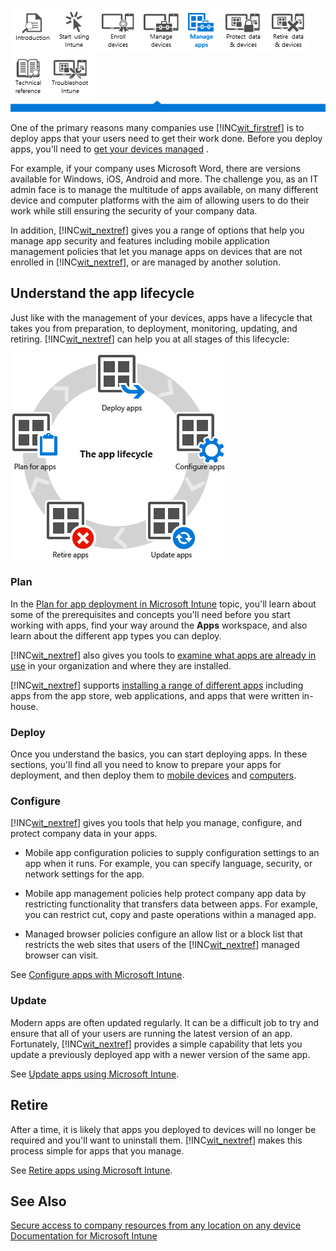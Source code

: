 ![](../Image/Nav_Icons/WIT_Tile_W_Overview.png)![](../Image/Nav_Icons/WIT_Tile_W_GetStarted.png)![](../Image/Nav_Icons/WIT_Tile_W_EnrollDevices.png)![](../Image/Nav_Icons/WIT_Tile_W_ManageDevices.png)![](../Image/Nav_Icons/WIT_Tile_W_ManageAppsHighlight.png)![](../Image/Nav_Icons/WIT_Tile_W_ProtectResources.png)![](../Image/Nav_Icons/WIT_Tile_W_RetireData.png)![](../Image/Nav_Icons/WIT_Tile_W_TechnicalReference.png)![](../Image/Nav_Icons/WIT_Tile_W_Troubleshooting.png)
![](../Image/Nav_Icons/WIT_Banner_ManageApps.png)

One of the primary reasons many companies use [!INC[wit_firstref](../Token/wit_firstref_md.md)] is to deploy apps that your users need to get their work done. Before you deploy apps, you'll need to  [get your devices managed](https://technet.microsoft.com/library/dn646962.aspx) .

For example, if your company uses Microsoft Word, there are versions available for Windows, iOS, Android and more. The challenge you, as an IT admin face is to manage the multitude of apps available, on many different device and computer platforms with the aim of allowing users to do their work while still ensuring the security of your company data.

In addition, [!INC[wit_nextref](../Token/wit_nextref_md.md)] gives you a range of options that help you  manage app security and features including mobile application management policies that let you manage apps on devices that are not enrolled in  [!INC[wit_nextref](../Token/wit_nextref_md.md)], or are managed by another solution.

## Understand the app lifecycle
Just like with the management of your devices, apps have a lifecycle that takes you from preparation, to deployment, monitoring, updating, and retiring. [!INC[wit_nextref](../Token/wit_nextref_md.md)] can help you at all stages of this lifecycle:

![](../Image/App_Lifecycle.png)

### Plan
In the [Plan for app deployment in Microsoft Intune](../Topic/Plan_for_app_deployment_in_Microsoft_Intune.md) topic, you'll learn about some of the prerequisites and concepts you'll need before you start working with apps, find your way around the **Apps** workspace, and also learn about the different app types you can deploy.

[!INC[wit_nextref](../Token/wit_nextref_md.md)] also gives you tools to [examine what apps are already in use](https://technet.microsoft.com/en-us/library/jj733634.aspx) in your organization and where they are installed.

[!INC[wit_nextref](../Token/wit_nextref_md.md)] supports [installing a range of different apps](https://technet.microsoft.com/en-us/library/dn646955.aspx) including apps from the app store, web applications, and apps that were written in-house.

### Deploy
Once you understand the basics, you can start deploying apps. In these sections, you'll find all you need to know to prepare your apps for deployment, and then deploy them to [mobile devices](https://technet.microsoft.com/library/dn646972.aspx) and [computers](https://technet.microsoft.com/library/dn646961.aspx).

### Configure
[!INC[wit_nextref](../Token/wit_nextref_md.md)] gives you tools that help you manage, configure, and protect company data in your apps.

- Mobile app configuration policies to supply configuration settings to an app when it runs. For example, you can specify language, security, or network settings for the app.

- Mobile app management policies help protect company app data by restricting functionality that transfers data between apps. For example, you can restrict cut, copy and paste operations within a managed app.

- Managed browser policies configure an allow list or a block list that restricts the web sites that users of the [!INC[wit_nextref](../Token/wit_nextref_md.md)] managed browser can visit.

See [Configure apps with Microsoft Intune](../Topic/Configure_apps_with_Microsoft_Intune.md).

### Update
Modern apps are often updated regularly. It can be a difficult job to try and ensure that all of your users are running the latest version of an app. Fortunately, [!INC[wit_nextref](../Token/wit_nextref_md.md)] provides a simple capability that lets you update a previously deployed app with a newer version of the same app.

See [Update apps using Microsoft Intune](../Topic/Update_apps_using_Microsoft_Intune.md).

## Retire
After a time, it is likely that apps you deployed to devices will no longer be required and you'll want to uninstall them. [!INC[wit_nextref](../Token/wit_nextref_md.md)] makes this process simple for apps that you manage.

See [Retire apps using Microsoft Intune](../Topic/Retire_apps_using_Microsoft_Intune.md).

## See Also
[Secure access to company resources from any location on any device](https://technet.microsoft.com/en-us/library/dn550982.aspx)
[Documentation for Microsoft Intune](../Topic/Documentation_for_Microsoft_Intune.md)

